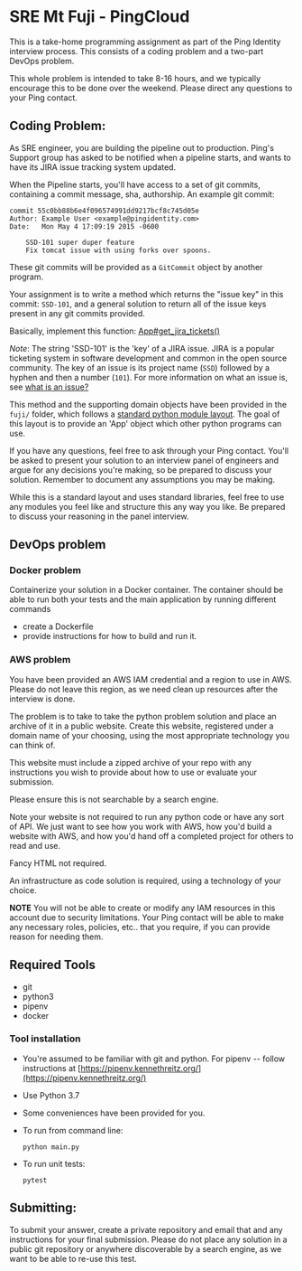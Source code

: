 # SRE Mt Fuji - PingCloud

This is a take-home programming assignment as part of the Ping Identity interview
process. This consists of a coding problem and a two-part DevOps problem.

This whole problem is intended to take 8-16 hours, and we typically encourage this to be
done over the weekend. Please direct any questions to your Ping contact.

## Coding Problem:

As SRE engineer, you are building the pipeline out to production. Ping's
Support group has asked to be notified when a pipeline starts, and wants to
have its JIRA issue tracking system updated.

When the Pipeline starts, you'll have access to a set of git commits,
containing a commit message, sha, authorship. An example git commit:

```
commit 55c0bb88b6e4f096574991dd9217bcf8c745d05e
Author: Example User <example@pingidentity.com>
Date:   Mon May 4 17:09:19 2015 -0600

    SSD-101 super duper feature
    Fix tomcat issue with using forks over spoons.
```

These git commits will be provided as a `GitCommit` object by another program.

Your assignment is to write a method which returns the "issue key" in this commit: `SSD-101`,
and a general solution to return all of the issue keys present in any git commits provided.

Basically, implement this function: [App#get_jira_tickets()](https://github.com/dalvizu/sre-fuji-pingcloud/blob/master/fuji/app.py#L17)

_Note_: The string 'SSD-101' is the 'key' of a JIRA issue. JIRA is a popular ticketing system in
software development and common in the open source community. The key of an issue is its project
name (`SSD`) followed by a hyphen and then a number (`101`). For more information on what an issue
is, see [what is an issue?](https://confluence.atlassian.com/jira064/what-is-an-issue-720416138.html)

This method and the supporting domain objects have been provided in the `fuji/` folder, which follows
a [standard python module layout](https://realpython.com/pipenv-guide/#package-distribution).
The goal of this layout is to provide an 'App' object which other python programs can use.

If you have any questions, feel free to ask through your Ping contact. You'll be asked to present your 
solution to an interview panel of engineers and argue for any decisions you're making, so be prepared
to discuss your solution. Remember to document any assumptions you may be making.

While this is a standard layout and uses standard libraries, feel free to use any modules you feel 
like and structure this any way you like. Be prepared to discuss your reasoning in the panel interview.

## DevOps problem

### Docker problem

Containerize your solution in a Docker container. The container should be able to run both your
tests and the main application by running different commands

* create a Dockerfile
* provide instructions for how to build and run it.
 

### AWS problem

You have been provided an AWS IAM credential and a region to use in AWS. Please do not leave this region, 
as we need clean up resources after the interview is done.

The problem is to take to take the python problem solution and place an archive of it in a public website.
Create this website,  registered under a domain name of your choosing, using the most appropriate technology
you can think of.

This website must include a zipped archive of your repo with any instructions you wish to provide about how
to use or evaluate your submission.

Please ensure this is not searchable by a search engine.

Note your website is not required to run any python code or have any sort of API. We just want to
see how you work with AWS, how you'd build a website with AWS, and how you'd hand off a completed
project for others to read and use.

Fancy HTML not required.

An infrastructure as code solution is required, using a technology of your choice.

**NOTE** You will not be able to create or modify any IAM resources in this account due to security
limitations. Your Ping contact will be able to make any necessary roles, policies, etc.. that you require,
if you can provide reason for needing them.

## Required Tools

* git
* python3
* pipenv
* docker

### Tool installation

* You're assumed to be familiar with git and python. For pipenv -- follow instructions at 
  [https://pipenv.kennethreitz.org/](https://pipenv.kennethreitz.org/)

* Use Python 3.7

* Some conveniences have been provided for you.

* To run from command line:
  ```
  python main.py
  ```

* To run unit tests:
  ```
  pytest
  ```

## Submitting:

To submit your answer, create a private repository and email that and any instructions for your final submission.
Please do not place any solution in a public git repository or anywhere discoverable by a search engine,
as we want to be able to re-use this test.
